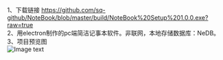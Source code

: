 1、下载链接 https://github.com/sq-github/NoteBook/blob/master/build/NoteBook%20Setup%201.0.0.exe?raw=true  
2、用electron制作的pc端简洁记事本软件。非联网，本地存储数据库：NeDB。  
3、项目预览图  
![Image text](https://github.com/sq-github/NoteBook/master/fonts/imgs/nbintro.png)
